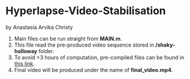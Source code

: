 # Hyperlapse-Video-Stabilisation 
by Anastasia Arvika Christy

1. Main files can be run straight from **MAIN.m**.
2. This file read the pre-produced video sequence stored in **/shaky-holloway** folder.
2. To avoid >3 hours of computation, pre-compiled files can be found in [this link](https://tinyurl.com/yab3qpqu).
3. Final video will be produced under the name of **final_video.mp4**.
